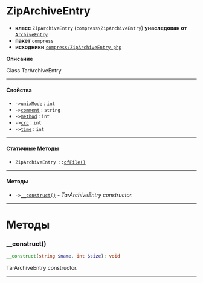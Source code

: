 # ZipArchiveEntry

- **класс** `ZipArchiveEntry` (`compress\ZipArchiveEntry`) **унаследован от** [`ArchiveEntry`](api-docs/classes/compress/ArchiveEntry.ru.md)
- **пакет** `compress`
- **исходники** [`compress/ZipArchiveEntry.php`](./src/main/resources/JPHP-INF/sdk/compress/ZipArchiveEntry.php)

**Описание**

Class TarArchiveEntry

---

#### Свойства

- `->`[`unixMode`](#prop-unixmode) : `int`
- `->`[`comment`](#prop-comment) : `string`
- `->`[`method`](#prop-method) : `int`
- `->`[`crc`](#prop-crc) : `int`
- `->`[`time`](#prop-time) : `int`

---

#### Статичные Методы

- `ZipArchiveEntry ::`[`ofFile()`](#method-offile)

---

#### Методы

- `->`[`__construct()`](#method-__construct) - _TarArchiveEntry constructor._

---
# Методы

<a name="method-__construct"></a>

### __construct()
```php
__construct(string $name, int $size): void
```
TarArchiveEntry constructor.

---

